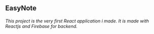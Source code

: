  ## EasyNote
 ###### This project is the very first React application i made. It is made with Reactjs and Firebase for backend.
